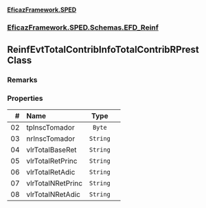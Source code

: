 #### [EficazFramework.SPED](EficazFrameworkSPED.md 'EficazFramework SPED')
### [EficazFramework.SPED.Schemas.EFD_Reinf](EficazFramework.SPED.Schemas.EFD_Reinf.md 'EficazFramework.SPED.Schemas.EFD_Reinf')

## ReinfEvtTotalContribInfoTotalContribRPrest Class

### Remarks
### Properties

| # | Name | Type | |
| ---: | :--- | :---: | :--- |
| 02 | tpInscTomador | `Byte` |  |
| 03 | nrInscTomador | `String` |  |
| 04 | vlrTotalBaseRet | `String` |  |
| 05 | vlrTotalRetPrinc | `String` |  |
| 06 | vlrTotalRetAdic | `String` |  |
| 07 | vlrTotalNRetPrinc | `String` |  |
| 08 | vlrTotalNRetAdic | `String` |  |
